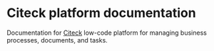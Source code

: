 # Citeck platform documentation
Documentation for [Citeck](https://www.citeck.ru/) low-code platform for managing business processes, documents, and tasks.
